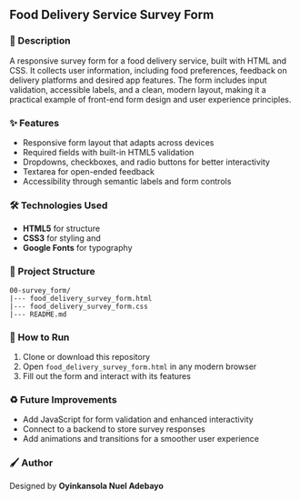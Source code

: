 ## Food Delivery Service Survey Form

### :book: Description

A responsive survey form for a food delivery service, built with HTML and CSS. It collects user information, including food preferences, feedback on delivery platforms and desired app features. The form includes input validation, accessible labels, and a clean, modern layout, making it a practical example of front-end form design and user experience principles.

### :sparkles: Features

- Responsive form layout that adapts across devices  
- Required fields with built-in HTML5 validation  
- Dropdowns, checkboxes, and radio buttons for better interactivity  
- Textarea for open-ended feedback  
- Accessibility through semantic labels and form controls 

### :hammer_and_wrench: Technologies Used

- **HTML5** for structure
- **CSS3** for styling and
- **Google Fonts** for typography

### :file_folder: Project Structure

```
00-survey_form/
|--- food_delivery_survey_form.html
|--- food_delivery_survey_form.css
|--- README.md
```

### :rocket: How to Run

1. Clone or download this repository
2. Open `food_delivery_survey_form.html` in any modern browser
3. Fill out the form and interact with its features

### :recycle: Future Improvements

- Add JavaScript for form validation and enhanced interactivity  
- Connect to a backend to store survey responses  
- Add animations and transitions for a smoother user experience 

### :paintbrush: Author

Designed by **Oyinkansola Nuel Adebayo**
